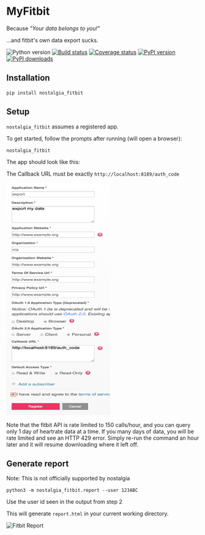 # MyFitbit

Because *"Your data belongs to you!"*

...and fitbit's own data export sucks.

![Python version](https://img.shields.io/pypi/pyversions/nostalgia_fitbit.svg?style=flat)
[![Build status](https://img.shields.io/travis/Knio/nostalgia_fitbit/master.svg?style=flat)](https://travis-ci.org/Knio/nostalgia_fitbit)
[![Coverage status](https://img.shields.io/coveralls/github/Knio/nostalgia_fitbit/master.svg?style=flat)](https://coveralls.io/r/Knio/nostalgia_fitbit?branch=master)
[![PyPI version](https://img.shields.io/pypi/v/nostalgia_fitbit.svg?style=flat)](https://pypi.org/project/nostalgia_fitbit/)
[![PyPI downloads](https://img.shields.io/pypi/dm/nostalgia_fitbit.svg?style=flat)](https://pypi.org/project/nostalgia_fitbit/)

## Installation

    pip install nostalgia_fitbit

## Setup

`nostalgia_fitbit` assumes a registered app.

To get started, follow the prompts after running (will open a browser):

    nostalgia_fitbit


The app should look like this:

The Callback URL must be exactly `http://localhost:8189/auth_code`

<img src="docs/fitbit_app.png" width="271" height="606">

Note that the fitbit API is rate limited to 150 calls/hour, and you can query only 1 day of heartrate data at a time. If you many days of data, you will be rate limited and see an HTTP 429 error. Simply re-run the command an hour later and it will resume downloading where it left off.


## Generate report

Note: This is not officially supported by nostalgia

```
python3 -m nostalgia_fitbit.report --user 123ABC
```

Use the user id seen in the output from step 2

This will generate `report.html` in your current working directory.

![Fitbit Report](docs/fitbit.png)
